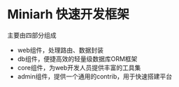 Miniarh 快速开发框架
===================

主要由四部分组成
* web组件，处理路由、数据封装
* db组件，便捷高效的轻量级数据库ORM框架
* core组件，为web开发人员提供丰富的工具集
* admin组件，提供一个通用的contrib，用于快速搭建平台

